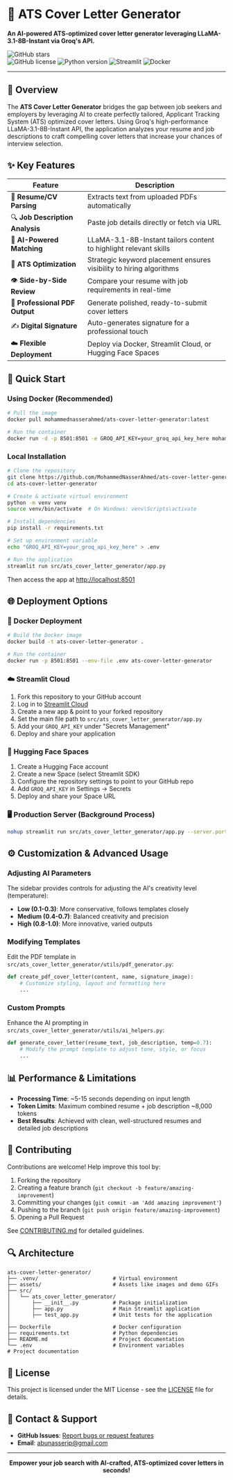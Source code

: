 # **📝 ATS Cover Letter Generator**  
**An AI-powered ATS-optimized cover letter generator leveraging LLaMA-3.1-8B-Instant via Groq's API.**  

![GitHub stars](https://img.shields.io/github/stars/MohammedNasserAhmed/ats-cover-letter-generator?style=social)  
![GitHub license](https://img.shields.io/github/license/MohammedNasserAhmed/ats-cover-letter-generator) <img src="https://img.shields.io/badge/Python-3.12-blue" alt="Python version"> <img src="https://img.shields.io/badge/Streamlit-1.26.0-red" alt="Streamlit"> ![Docker](https://img.shields.io/badge/Docker-Supported-blue?logo=docker) 

---

## **🌟 Overview**

The **ATS Cover Letter Generator** bridges the gap between job seekers and employers by leveraging AI to create perfectly tailored, Applicant Tracking System (ATS) optimized cover letters. Using Groq's high-performance LLaMA-3.1-8B-Instant API, the application analyzes your resume and job descriptions to craft compelling cover letters that increase your chances of interview selection.

## **✨ Key Features**

| Feature | Description |
|---------|-------------|
| 📄 **Resume/CV Parsing** | Extracts text from uploaded PDFs automatically |
| 🔍 **Job Description Analysis** | Paste job details directly or fetch via URL |
| 🧠 **AI-Powered Matching** | LLaMA-3.1-8B-Instant tailors content to highlight relevant skills |
| 🎯 **ATS Optimization** | Strategic keyword placement ensures visibility to hiring algorithms |
| 👁️ **Side-by-Side Review** | Compare your resume with job requirements in real-time |
| 📑 **Professional PDF Output** | Generate polished, ready-to-submit cover letters |
| ✍️ **Digital Signature** | Auto-generates signature for a professional touch |
| ☁️ **Flexible Deployment** | Deploy via Docker, Streamlit Cloud, or Hugging Face Spaces |

## **🚀 Quick Start**

### **Using Docker (Recommended)**

```bash
# Pull the image
docker pull mohammednasserahmed/ats-cover-letter-generator:latest

# Run the container
docker run -d -p 8501:8501 -e GROQ_API_KEY=your_groq_api_key_here mohammednasserahmed/ats-cover-letter-generator
```

### **Local Installation**

```bash
# Clone the repository
git clone https://github.com/MohammedNasserAhmed/ats-cover-letter-generator.git
cd ats-cover-letter-generator

# Create & activate virtual environment
python -m venv venv
source venv/bin/activate  # On Windows: venv\Scripts\activate

# Install dependencies
pip install -r requirements.txt

# Set up environment variable
echo "GROQ_API_KEY=your_groq_api_key_here" > .env

# Run the application
streamlit run src/ats_cover_letter_generator/app.py
```

Then access the app at [http://localhost:8501](http://localhost:8501)

## **🌐 Deployment Options**

### **🐳 Docker Deployment**

```bash
# Build the Docker image
docker build -t ats-cover-letter-generator .

# Run the container
docker run -p 8501:8501 --env-file .env ats-cover-letter-generator
```

### **☁️ Streamlit Cloud**

1. Fork this repository to your GitHub account
2. Log in to [Streamlit Cloud](https://streamlit.io/cloud)
3. Create a new app & point to your forked repository
4. Set the main file path to `src/ats_cover_letter_generator/app.py`
5. Add your `GROQ_API_KEY` under "Secrets Management"
6. Deploy and share your application

### **🤗 Hugging Face Spaces**

1. Create a Hugging Face account
2. Create a new Space (select Streamlit SDK)
3. Configure the repository settings to point to your GitHub repo
4. Add `GROQ_API_KEY` in Settings → Secrets
5. Deploy and share your Space URL

### **🖥️ Production Server (Background Process)**

```bash
nohup streamlit run src/ats_cover_letter_generator/app.py --server.port 8501 &
```

## **⚙️ Customization & Advanced Usage**

### **Adjusting AI Parameters**

The sidebar provides controls for adjusting the AI's creativity level (temperature):
- **Low (0.1-0.3)**: More conservative, follows templates closely
- **Medium (0.4-0.7)**: Balanced creativity and precision
- **High (0.8-1.0)**: More innovative, varied outputs

### **Modifying Templates**

Edit the PDF template in `src/ats_cover_letter_generator/utils/pdf_generator.py`:

```python
def create_pdf_cover_letter(content, name, signature_image):
    # Customize styling, layout and formatting here
    ...
```

### **Custom Prompts**

Enhance the AI prompting in `src/ats_cover_letter_generator/utils/ai_helpers.py`:

```python
def generate_cover_letter(resume_text, job_description, temp=0.7):
    # Modify the prompt template to adjust tone, style, or focus
    ...
```

## **📊 Performance & Limitations**

- **Processing Time**: ~5-15 seconds depending on input length
- **Token Limits**: Maximum combined resume + job description ~8,000 tokens
- **Best Results**: Achieved with clean, well-structured resumes and detailed job descriptions

## **🤝 Contributing**

Contributions are welcome! Help improve this tool by:

1. Forking the repository
2. Creating a feature branch (`git checkout -b feature/amazing-improvement`)
3. Committing your changes (`git commit -am 'Add amazing improvement'`)
4. Pushing to the branch (`git push origin feature/amazing-improvement`)
5. Opening a Pull Request

See [CONTRIBUTING.md](CONTRIBUTING.md) for detailed guidelines.

## **🔍 Architecture**

```
ats-cover-letter-generator/
├── .venv/                        # Virtual environment
├── assets/                       # Assets like images and demo GIFs
├── src/
│   └── ats_cover_letter_generator/
│       ├── __init__.py           # Package initialization
│       ├── app.py                # Main Streamlit application
│       ├── test_app.py           # Unit tests for the application
│    
├── Dockerfile                    # Docker configuration
├── requirements.txt              # Python dependencies
├── README.md                     # Project documentation
└── .env                          # Environment variables                    # Project documentation
```

## **📝 License**

This project is licensed under the MIT License - see the [LICENSE](LICENSE) file for details.

## **📩 Contact & Support**

- **GitHub Issues**: [Report bugs or request features](https://github.com/MohammedNasserAhmed/ats-cover-letter-generator/issues)
- **Email**: [abunasserip@gmail.com](mailto:abunasserip@gmail.com)

---

<p align="center">
  <b>Empower your job search with AI-crafted, ATS-optimized cover letters in seconds!</b>
</p>